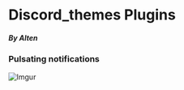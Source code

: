 # Discord_themes  Plugins
##### By Alten

### Pulsating notifications

![Imgur](https://i.imgur.com/dm1C4d9.gif)

